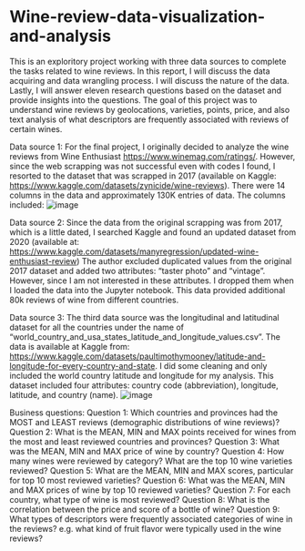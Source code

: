 # Wine-review-data-visualization-and-analysis
This is an exploritory project working with three data sources to complete the tasks related to wine reviews.
In this report, I will discuss the data acquiring and data wrangling process. I will discuss the nature of the data. Lastly, I will answer eleven research questions based on the dataset and provide insights into the questions. The goal of this project was to understand wine reviews by geolocations, varieties, points, price, and also text analysis of what descriptors are frequently associated with reviews of certain wines.  

Data source 1: 
For the final project, I originally decided to analyze the wine reviews from Wine Enthusiast https://www.winemag.com/ratings/. However, since the web scrapping was not successful even with codes I found, I resorted to the dataset that was scrapped in 2017 (available on Kaggle: https://www.kaggle.com/datasets/zynicide/wine-reviews). There were 14 columns in the data and approximately 130K entries of data. The columns included: 
![image](https://user-images.githubusercontent.com/94016314/219793679-009b053b-2013-46b3-8347-e5c3e0ac7386.png)

Data source 2: 
Since the data from the original scrapping was from 2017, which is a little dated, I searched Kaggle and found an updated dataset from 2020 (available at: https://www.kaggle.com/datasets/manyregression/updated-wine-enthusiast-review)  The author excluded duplicated values from the original 2017 dataset and added two attributes: “taster photo” and “vintage”. However, since I am not interested in these attributes. I dropped them when I loaded the data into the Jupyter notebook. This data provided additional 80k reviews of wine from different countries.

Data source 3: 
The third data source was the longitudinal and latitudinal dataset for all the countries under the name of “world_country_and_usa_states_latitude_and_longitude_values.csv”. The data is available at Kaggle from: https://www.kaggle.com/datasets/paultimothymooney/latitude-and-longitude-for-every-country-and-state. I did some cleaning and only included the world country latitude and longitude for my analysis. This dataset included four attributes: country code (abbreviation), longitude, latitude, and country (name).
![image](https://user-images.githubusercontent.com/94016314/219793861-f14bf54e-a634-4a06-91a1-1dc25adf74f7.png)

Business questions: 
Question 1: Which countries and provinces had the MOST and LEAST reviews (demographic distributions of wine reviews)?
Question 2: What is the MEAN, MIN and MAX points received for wines from the most and least reviewed countries and provinces? 
Question 3: What was the MEAN, MIN and MAX price of wine by country?
Question 4: How many wines were reviewed by category? What are the top 10 wine varieties reviewed?
Question 5: What are the MEAN, MIN and MAX scores, particular for top 10 most reviewed varieties?
Question 6: What was the MEAN, MIN and MAX prices of wine by top 10 reviewed varieties?
Question 7: For each country, what type of wine is most reviewed?
Question 8: What is the correlation between the price and score of a bottle of wine?
Question 9: What types of descriptors were frequently associated categories of wine in the reviews? e.g. what kind of fruit flavor were typically used in the wine reviews? 


